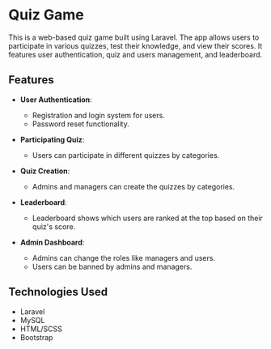 # Quiz Game
This is a web-based quiz game built using Laravel. The app allows users to participate in various quizzes, test their knowledge, and view their scores. It features user authentication, quiz and users management, and leaderboard.

## Features
- **User Authentication**: 
  - Registration and login system for users.
  - Password reset functionality.

- **Participating Quiz**: 
  - Users can participate in different quizzes by categories.

- **Quiz Creation**: 
  - Admins and managers can create the quizzes by categories.

- **Leaderboard**: 
  - Leaderboard shows which users are ranked at the top based on their quiz's score.

- **Admin Dashboard**:
  - Admins can change the roles like managers and users.
  - Users can be banned by admins and managers.

## Technologies Used
- Laravel
- MySQL
- HTML/SCSS
- Bootstrap

